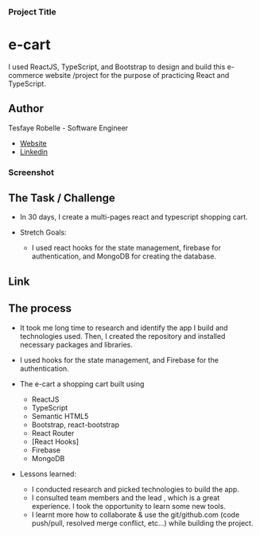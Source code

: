 ### Project Title

# e-cart

I used ReactJS, TypeScript, and Bootstrap to design and build this e-commerce website /project for the purpose of practicing React and TypeScript. <br />

## Author

Tesfaye Robelle - Software Engineer

- [Website](https://github.com/tdebella)
- [Linkedin](https://www.linkedin.com/in/tesfaye-robelle-4a2b7921a/)

### Screenshot

## The Task / Challenge

- In 30 days, I create a multi-pages react and typescript shopping cart.

- Stretch Goals:

  - I used react hooks for the state management, firebase for authentication, and MongoDB for creating the database.

## Link

<!-- - Live Site URL: [e-cart](https://e-cart...../) -->

## The process

- It took me long time to research and identify the app I build and technologies used. Then, I created the repository and installed necessary packages and libraries. <br/>

- I used hooks for the state management, and Firebase for the authentication.

- The e-cart a shopping cart built using

  - ReactJS
  - TypeScript
  - Semantic HTML5
  - Bootstrap, react-bootstrap
  - React Router
  - [React Hooks]
  - Firebase
  - MongoDB

- Lessons learned:
  - I conducted research and picked technologies to build the app.
  - I consulted team members and the lead , which is a great experience. I took the opportunity to learn some new tools.
  - I learnt more how to collaborate & use the git/github.com (code push/pull, resolved merge conflict, etc...) while building the project.
